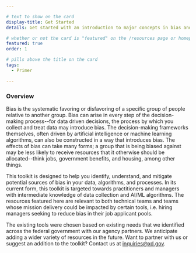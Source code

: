 ```yaml
---

# text to show on the card
display-title: Get Started  
details: Get started with an introduction to major concepts in bias and AI/ML.

# whether or not the card is "featured" on the /resources page or homepage
featured: true
order: 1

# pills above the title on the card
tags:
  - Primer

---
```


### Overview
Bias is the systematic favoring or disfavoring of a specific group of people relative to another group. Bias can arise in every step of the decision-making process--for data driven decisions, the process by which you collect and treat data may introduce bias. The decision-making frameworks themselves, often driven by artificial intelligence or machine learning algorithms, can also be constructed in a way that introduces bias. The effects of bias can take many forms; a group that is being biased against may be less likely to receive resources that it otherwise should be allocated--think jobs, government benefits, and housing, among other things. 

This toolkit is designed to help you identify, understand, and mitigate potential sources of bias in your data, algorithms, and processes. In its current form, this toolkit is targeted towards practitioners and managers with intermediate knowledge of data collection and AI/ML algorithms. The resources featured here are relevant to both technical teams and teams whose mission delivery could be impacted by certain tools, i.e. hiring managers seeking to reduce bias in their job applicant pools.

The existing tools were chosen based on existing needs that we identified across the federal government with our agency partners. We anticipate adding a wider variety of resources in the future. Want to partner with us or suggest an addition to the toolkit? Contact us at [inquiries@xd.gov](mailto:inquiries@xd.gov).
